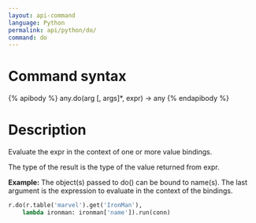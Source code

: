```yaml
---
layout: api-command
language: Python
permalink: api/python/do/
command: do
---
```


# Command syntax #

{% apibody %}
any.do(arg [, args]*, expr) &rarr; any
{% endapibody %}

# Description #

Evaluate the expr in the context of one or more value bindings.

The type of the result is the type of the value returned from expr.

__Example:__ The object(s) passed to do() can be bound to name(s). The last argument is the expression to evaluate in the context of the bindings.

```py
r.do(r.table('marvel').get('IronMan'),
    lambda ironman: ironman['name']).run(conn)
```


